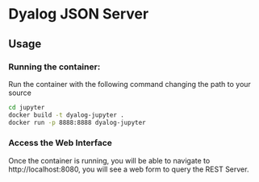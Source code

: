 # Dyalog JSON Server
## Usage
### Running the container:
Run the container with the following command changing the path to your source
```sh
cd jupyter
docker build -t dyalog-jupyter .
docker run -p 8888:8888 dyalog-jupyter
```
### Access the Web Interface

Once the container is running, you will be able to navigate to http://localhost:8080, you will see a web form to query the REST Server.
